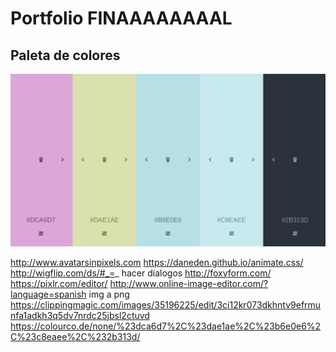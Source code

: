 # Portfolio FINAAAAAAAAL

## Paleta de colores

![Paleta](assets/img/paleta.png)

http://www.avatarsinpixels.com
https://daneden.github.io/animate.css/
http://wigflip.com/ds/#_=_ hacer dialogos
http://foxyform.com/
https://pixlr.com/editor/
http://www.online-image-editor.com/?language=spanish img a png
https://clippingmagic.com/images/35196225/edit/3ci12kr073dkhntv9efrmunfa1adkh3q5dv7nrdc25jbsl2ctuvd
https://colourco.de/none/%23dca6d7%2C%23dae1ae%2C%23b6e0e6%2C%23c8eaee%2C%232b313d/